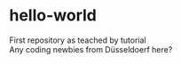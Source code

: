 # hello-world

First repository as teached by tutorial<br>
Any coding newbies from Düsseldoerf here?

